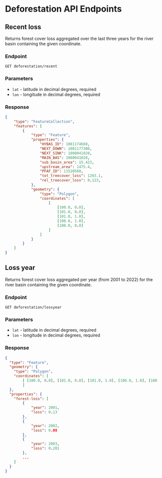# Deforestation API Endpoints

## Recent loss
Returns forest cover loss aggregated over the last three years for the river basin containing the given coordinate.

### Endpoint
```http
GET deforestation/recent
```

### Parameters
* `lat` - latitude in decimal degrees, required
* `lon` - longitude in decimal degrees, required

### Response
```json
{
    "type": "FeatureCollection",
    "features": [
        {
            "type": "Feature",
            "properties": {
                "HYBAS_ID": 1081174660,
                "NEXT_DOWN": 1081177300,
                "NEXT_SINK": 1080041020,
                "MAIN_BAS": 1080041020,
                "sub_basin_area": 15.423,
                "upstream_area": 1475.4,
                "PFAF_ID": 11520560,
                "tot_treecover_loss": 1203.1,
                "rel_treecover_loss": 0.123,
            },
            "geometry": {
                "type": "Polygon",
                "coordinates": [
                    [
                        [100.0, 0.0],
                        [101.0, 0.0],
                        [101.0, 1.0],
                        [100.0, 1.0],
                        [100.0, 0.0]
                    ]
                ]
            }
        }
    ]
}
```

## Loss year
Returns forest cover loss aggregated per year (from 2001 to 2022) for the river basin containing the given coordinate.

### Endpoint
```http
GET deforestation/lossyear
```

### Parameters
* `lat` - latitude in decimal degrees, required
* `lon` - longitude in decimal degrees, required

### Response
```json
{
  "type": "Feature",
  "geometry": {
    "type": "Polygon",
    "coordinates": [
        [ [100.0, 0.0], [101.0, 0.0], [101.0, 1.0], [100.0, 1.0], [100.0, 0.0] ]
        ]
  },
  "properties": {
    "forest-loss": [
        {
            "year": 2001,
            "loss": 0.13
        },
        {
            "year": 2002,
            "loss": 0.08
        },
        {
            "year": 2003,
            "loss": 0.201
        },
        ...
    ]
  }
}
```
